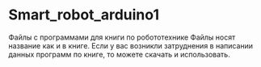 # Smart_robot_arduino1
Файлы с программами для книги по робототехнике
Файлы носят название как и в книге. 
Если у вас возникли затруднения в написании данных программ по книге, то можете скачать и использовать.
